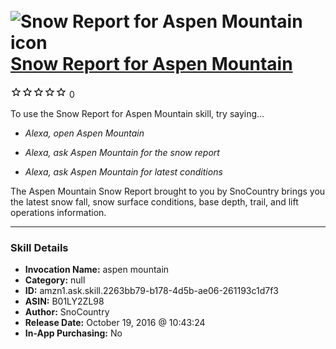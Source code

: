 # &nbsp;<img src="skill_icon" alt="Snow Report for Aspen Mountain icon" width="36"> [Snow Report for Aspen Mountain](http://alexa.amazon.com/#skills/amzn1.ask.skill.2263bb79-b178-4d5b-ae06-261193c1d7f3)
![0 stars](../../images/ic_star_border_black_18dp_1x.png)![0 stars](../../images/ic_star_border_black_18dp_1x.png)![0 stars](../../images/ic_star_border_black_18dp_1x.png)![0 stars](../../images/ic_star_border_black_18dp_1x.png)![0 stars](../../images/ic_star_border_black_18dp_1x.png) 0

To use the Snow Report for Aspen Mountain skill, try saying...

* *Alexa, open Aspen Mountain*

* *Alexa, ask Aspen Mountain for the snow report*

* *Alexa, ask Aspen Mountain for latest conditions*

The Aspen Mountain Snow Report brought to you by SnoCountry brings you the latest snow fall, snow surface conditions,  base depth, trail, and lift operations information.

***

### Skill Details

* **Invocation Name:** aspen mountain
* **Category:** null
* **ID:** amzn1.ask.skill.2263bb79-b178-4d5b-ae06-261193c1d7f3
* **ASIN:** B01LY2ZL98
* **Author:** SnoCountry
* **Release Date:** October 19, 2016 @ 10:43:24
* **In-App Purchasing:** No
